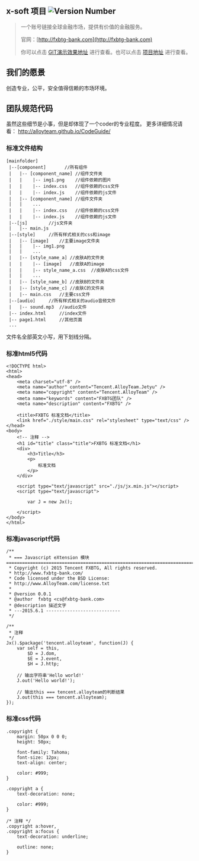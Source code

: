 ## x-soft 项目 ![Version Number](http://visdark.com/x-soft/src/svg/npm.svg)


> 一个账号链接全球金融市场，提供有价值的金融服务。
>
> 官网：[http://fxbtg-bank.com](http://fxbtg-bank.com)
>
> 你可以点击 [GIT演示效果地址](https://github.com/visdark/x-soft/edit/master/README.md) 进行查看。也可以点击 [项目地址](https://github.com/visdark/x-soft/edit/master/README.md) 进行查看。

## 我们的愿景

创造专业，公平，安全值得信赖的市场环境。

## 团队规范代码

虽然这些细节是小事，但是却体现了一个coder的专业程度。 更多详细情况请看： http://alloyteam.github.io/CodeGuide/

### 标准文件结构

	[mainfolder]
	 |--[component]		  //所有组件	
	 |   |-- [component_name] //组件文件夹
	 |   |    |-- img1.png    //组件依赖的图片
	 |   |    |-- index.css	  //组件依赖的css文件
	 |   |    |-- index.js	  //组件依赖的js文件
	 |   |-- [component_name] //组件文件夹
	 |   |    ...
	 |   |    |-- index.css	  //组件依赖的css文件
	 |   |    |-- index.js	  //组件依赖的js文件
	 |--[js]		//js文件夹
	 |   |-- main.js
	 |--[style]		//所有样式相关的css和image
	 |   |-- [image]	//主要image文件夹
	 |   |    |-- img1.png
	 |   |    ...
	 |   |-- [style_name_a]	//皮肤A的文件夹
	 |   |    |-- [image]	//皮肤A的image
	 |   |    |-- style_name_a.css	//皮肤A的css文件
	 |   |    ...
	 |   |-- [style_name_b]	//皮肤B的文件夹
	 |   |-- [style_name_c]	//皮肤C的文件夹
	 |   |-- main.css	//主要css文件
	 |--[audio]		//所有样式相关的audio音频文件
	 |   |-- sound.mp3	//audio文件
	 |-- index.html		//index文件
	 |-- page1.html		//其他页面
	 ...
	  
	  
文件名全部英文小写，用下划线分隔。

### 标准html5代码

	<!DOCTYPE html>
	<html>
	<head>
		<meta charset="utf-8" />
		<meta name="author" content="Tencent.AlloyTeam.Jetyu" />
		<meta name="copyright" content="Tencent.AlloyTeam" />
		<meta name="keywords" content="FXBTG团队" />
		<meta name="description" content="FXBTG" />
		
		<title>FXBTG 标准文档</title>
		<link href="./style/main.css" rel="stylesheet" type="text/css" />
	</head>
	<body>
		<!-- 注释 -->
		<h1 id="title" class="title">FXBTG 标准文档</h1>
		<div>
			<h3>Title</h3>
			<p>
				标准文档
			</p>
		</div>

		<script type="text/javascript" src="./js/jx.min.js"></script>
		<script type="text/javascript">

			var J = new Jx();

		</script>
	</body>
	</html>



### 标准javascript代码

	/**
	 * === Javascript eXtension 模块 =========================================================================
	 * Copyright (c) 2015 Tencent FXBTG, All rights reserved.
	 * http://www.fxbtg-bank.com/
	 * Code licensed under the BSD License:
	 * http://www.AlloyTeam.com/license.txt
	 * 
	 * @version 0.0.1
	 * @author	fxbtg <cs@fxbtg-bank.com>
	 * @description 描述文字
	 * ---2015.6.1 ----------------------------
	 */

	/**
	 * 注释
	 */
	Jx().$package('tencent.alloyteam', function(J) {
		var self = this,
			$D = J.dom,
			$E = J.event,
			$H = J.http;

		// 输出字符串'Hello world!'
		J.out('Hello world!');

		// 输出this === tencent.alloyteam的判断结果
		J.out(this === tencent.alloyteam);
	});


### 标准css代码
	
	.copyright {
	    margin: 50px 0 0 0;
	    height: 50px;
	
	    font-family: Tahoma;
	    font-size: 12px;
	    text-align: center;
	
	    color: #999;
	}
	
	.copyright a {
	    text-decoration: none;
	
	    color: #999;
	}
	
	/* 注释 */
	.copyright a:hover,
	.copyright a:focus {
	    text-decoration: underline;
	
	    outline: none;
	}

	  
